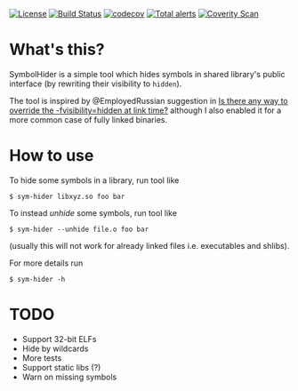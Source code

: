 [![License](http://img.shields.io/:license-MIT-blue.svg)](https://github.com/yugr/SymbolHider/blob/master/LICENSE.txt)
[![Build Status](https://github.com/yugr/SymbolHider/actions/workflows/ci.yml/badge.svg)](https://github.com/yugr/SymbolHider/actions)
[![codecov](https://codecov.io/gh/yugr/SymbolHider/branch/master/graph/badge.svg)](https://codecov.io/gh/yugr/SymbolHider)
[![Total alerts](https://img.shields.io/lgtm/alerts/g/yugr/SymbolHider.svg?logo=lgtm&logoWidth=18)](https://lgtm.com/projects/g/yugr/SymbolHider/alerts/)
[![Coverity Scan](https://scan.coverity.com/projects/yugr-SymbolHider/badge.svg)](https://scan.coverity.com/projects/yugr-SymbolHider)

# What's this?

SymbolHider is a simple tool which hides symbols in shared library's public interface
(by rewriting their visibility to `hidden`).

The tool is inspired by @EmployedRussian suggestion in [Is there any way to override the -fvisibility=hidden at link time?](https://stackoverflow.com/questions/36273404/is-there-any-way-to-override-the-fvisibility-hidden-at-link-time) although I also enabled it for a more common case of fully linked binaries.

# How to use

To hide some symbols in a library, run tool like
```
$ sym-hider libxyz.so foo bar
```

To instead _unhide_ some symbols, run tool like
```
$ sym-hider --unhide file.o foo bar
```
(usually this will not work for already linked files i.e. executables and shlibs).

For more details run
```
$ sym-hider -h
```

# TODO

* Support 32-bit ELFs
* Hide by wildcards
* More tests
* Support static libs (?)
* Warn on missing symbols
